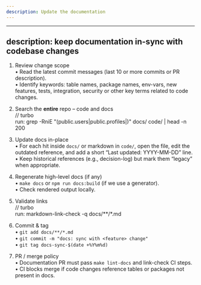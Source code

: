 ```yaml
---
description: Update the documentation
---
```


---
description: keep documentation in-sync with codebase changes
---

1. Review change scope  
   • Read the latest commit messages (last 10 or more commits or PR description).  
   • Identify keywords: table names, package names, env-vars, new features, tests, integration, security or other key terms related to code changes.

2. Search the **entire** repo – code and docs  
   // turbo  
   run: grep -RniE "(public\.users|public\.profiles|<other-keywords>)" docs/ code/ | head -n 200

3. Update docs in-place  
   • For each hit inside `docs/` or markdown in `code/`, open the file, edit the outdated reference, and add a short “Last updated: YYYY-MM-DD” line.  
   • Keep historical references (e.g., decision-log) but mark them “legacy” when appropriate.

4. Regenerate high-level docs (if any)  
   • `make docs` or `npm run docs:build` (if we use a generator).  
   • Check rendered output locally.

5. Validate links  
   // turbo  
   run: markdown-link-check -q docs/**/*.md

6. Commit & tag  
   • `git add docs/**/*.md`  
   • `git commit -m "docs: sync with <feature> change"`  
   • `git tag docs-sync-$(date +%Y%m%d)`

7. PR / merge policy  
   • Documentation PR must pass `make lint-docs` and link-check CI steps.  
   • CI blocks merge if code changes reference tables or packages not present in docs.